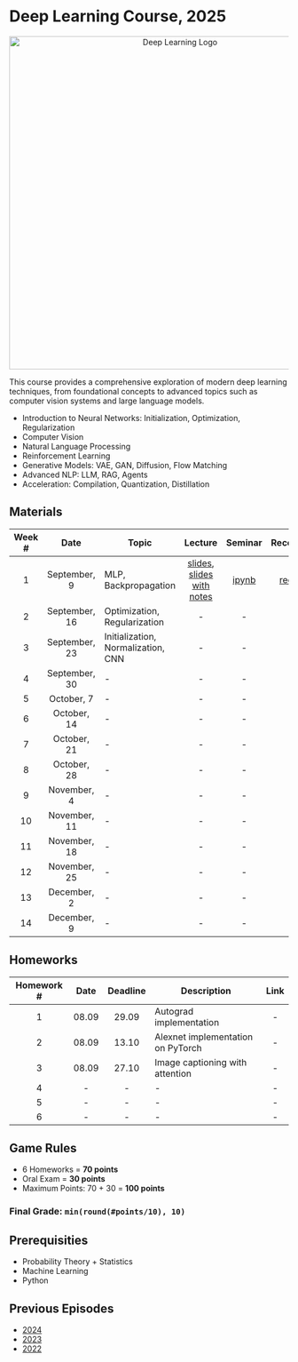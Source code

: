 # Deep Learning Course, 2025

<p align="center">
  <img width="600" alt="Deep Learning Logo" src="https://github.com/user-attachments/assets/8d0b86dd-7769-4c8c-bc8a-3695e1c64aae" />
</p>

This course provides a comprehensive exploration of modern deep learning techniques, from foundational concepts to advanced topics such as computer vision systems and large language models.

- Introduction to Neural Networks: Initialization, Optimization, Regularization
- Computer Vision
- Natural Language Processing
- Reinforcement Learning
- Generative Models: VAE, GAN, Diffusion, Flow Matching
- Advanced NLP: LLM, RAG, Agents
- Acceleration: Compilation, Quantization, Distillation

## Materials

| Week # | Date | Topic | Lecture | Seminar | Recording |
| :-: | :-: | - | :-: | :-: | :-: |
| 1 | September, 9 | MLP, Backpropagation | [slides](https://github.com/intsystems/Deep-Learning-Course/blob/main/lectures/Lecture%201.pdf), [slides with notes](https://github.com/intsystems/Deep-Learning-Course/blob/main/lectures/Lecture%201%20(with%20notes).pdf) | [ipynb](https://github.com/intsystems/Deep-Learning-Course/blob/main/seminars/Seminar_1_autodiff_impl.ipynb) | [record](https://www.youtube.com/watch?v=5nJy3tk-bBk) |
| 2 | September, 16 | Optimization, Regularization | - | - | - |
| 3 | September, 23 | Initialization, Normalization, CNN | - | - | - |
| 4 | September, 30 | - | - | - | - |
| 5 | October, 7 | - | - | - | - |
| 6 | October, 14 | - | - | - | - |
| 7 | October, 21 | - | - | - | - |
| 8 | October, 28 | - | - | - | - |
| 9 | November, 4 | - | - | - | - |
| 10 | November, 11 | - | - | - | - |
| 11 | November, 18 | - | - | - | - |
| 12 | November, 25 | - | - | - | - |
| 13 | December, 2 | - | - | - | - |
| 14 | December, 9 | - | - | - | - |

## Homeworks

| Homework # | Date | Deadline | Description | Link |
| :-: | :-: | :-: | - | :-: |
| 1 | 08.09 | 29.09 | Autograd implementation | - |
| 2 | 08.09 | 13.10 | Alexnet implementation on PyTorch | - |
| 3 | 08.09 | 27.10 | Image captioning with attention | - |
| 4 | - | - | - | - |
| 5 | - | - | - | - |
| 6 | - | - | - | - |

## Game Rules

- 6 Homeworks = **70 points**
- Oral Exam = **30 points**
- Maximum Points: 70 + 30 = **100 points**

### Final Grade: `min(round(#points/10), 10)`

## Prerequisities
- Probability Theory + Statistics
- Machine Learning
- Python

## Previous Episodes
- [2024](https://github.com/intsystems/Deep-Learning-Course/tree/course-2024)
- [2023](https://github.com/intsystems/Deep-Learning-Course/tree/course-2023)
- [2022](https://github.com/intsystems/Deep-Learning-Course/tree/course-2022)
